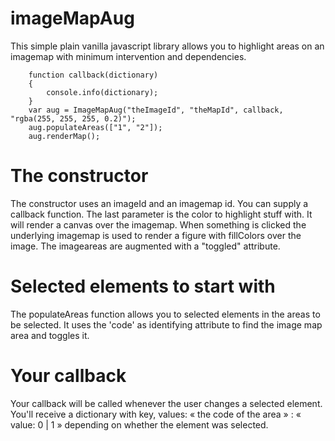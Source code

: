 # imageMapAug

This simple plain vanilla javascript library allows you to highlight areas on an imagemap with minimum intervention and dependencies.


```   
    function callback(dictionary)
    {
        console.info(dictionary);
    }
    var aug = ImageMapAug("theImageId", "theMapId", callback, "rgba(255, 255, 255, 0.2)");
    aug.populateAreas(["1", "2"]);
    aug.renderMap();
```    

# The constructor 
 The constructor uses an imageId and an imagemap id. You can supply a callback function. The last parameter is the color to highlight stuff with. 
 It will render a canvas over the imagemap.
 When something is clicked the underlying imagemap is used to render a figure with fillColors over the image.
 The imageareas are augmented with a "toggled" attribute.
 
# Selected elements to start with

The populateAreas function allows you to selected elements in the areas to be selected. 
It uses the 'code' as identifying attribute to find the image map area and toggles it. 

# Your callback
Your callback will be called whenever the user changes a selected element. 
You'll receive a dictionary with key, values: « the code of the area » : « value: 0 | 1 » depending on whether the element was selected. 
